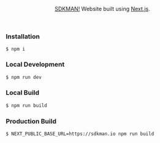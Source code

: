 <p align="center">
  <a href="https://sdkman.io">SDKMAN!</a> Website built using <a href="https://nextjs.org">Next.js</a>.
</p>
<br />

### Installation

```
$ npm i
```

### Local Development

```bash
$ npm run dev
```

### Local Build

```bash
$ npm run build
```

### Production Build

```bash
$ NEXT_PUBLIC_BASE_URL=https://sdkman.io npm run build
```

